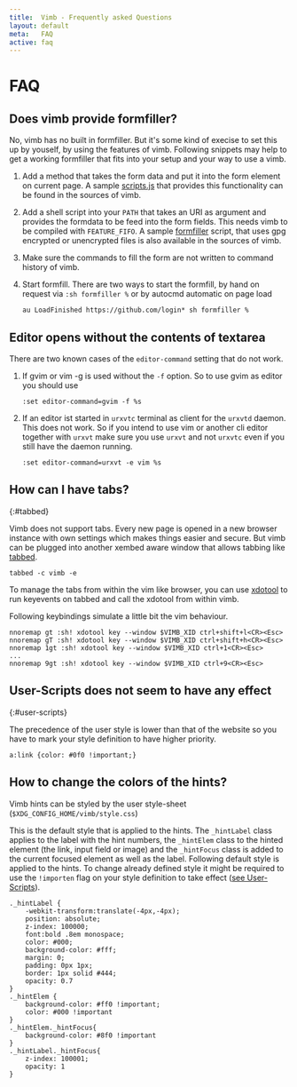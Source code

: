 ```yaml
---
title:  Vimb - Frequently asked Questions
layout: default
meta:   FAQ
active: faq
---
```


# FAQ

## Does vimb provide formfiller?

No, vimb has no built in formfiller. But it's some kind of execise to set this
up by youself, by using the features of vimb.
Following snippets may help to get a working formfiller that fits into your
setup and your way to use a vimb.

1. Add a method that takes the form data and put it into the form element on
   current page. A sample [scripts.js][ffjs] that provides this functionality
   can be found in the sources of vimb.
2. Add a shell script into your `PATH` that takes an URI as argument and
   provides the formdata to be feed into the form fields. This needs vimb to
   be compiled with `FEATURE_FIFO`. A sample [formfiller][ffsh] script, that
   uses gpg encrypted or unencrypted files is also available in the sources of
   vimb.
3. Make sure the commands to fill the form are not written to command history
   of vimb.
4. Start formfill. There are two ways to start the formfill, by hand on
   request via `:sh formfiller %` or by autocmd automatic on page load

       au LoadFinished https://github.com/login* sh formfiller %


## Editor opens without the contents of textarea

There are two known cases of the `editor-command` setting that do not work.

1. If gvim or vim -g is used without the `-f` option. So to use gvim as editor
   you should use

       :set editor-command=gvim -f %s

2. If an editor ist started in `urxvtc` terminal as client for the `urxvtd`
   daemon. This does not work. So if you intend to use vim or another cli
   editor together with `urxvt` make sure you use `urxvt` and not `urxvtc`
   even if you still have the daemon running.

       :set editor-command=urxvt -e vim %s

## How can I have tabs?
{:#tabbed}

Vimb does not support tabs. Every new page is opened in a new browser instance
with own settings which makes things easier and secure. But vimb can be
plugged into another xembed aware window that allows tabbing like [tabbed][].

    tabbed -c vimb -e

To manage the tabs from within the vim like browser, you can use [xdotool][]
to run keyevents on tabbed and call the xdotool from within vimb.

Following keybindings simulate a little bit the vim behaviour.

    nnoremap gt :sh! xdotool key --window $VIMB_XID ctrl+shift+l<CR><Esc>
    nnoremap gT :sh! xdotool key --window $VIMB_XID ctrl+shift+h<CR><Esc>
    nnoremap 1gt :sh! xdotool key --window $VIMB_XID ctrl+1<CR><Esc>
    ...
    nnoremap 9gt :sh! xdotool key --window $VIMB_XID ctrl+9<CR><Esc>

## User-Scripts does not seem to have any effect
{:#user-scripts}

The precedence of the user style is lower than that of the website so you have
to mark your style definition to have higher priority.

    a:link {color: #0f0 !important;}

## How to change the colors of the hints?

Vimb hints can be styled by the user style-sheet
(`$XDG_CONFIG_HOME/vimb/style.css`)

This is the default style that is applied to the hints. The `_hintLabel` class
applies to the label with the hint numbers, the `_hintElem` class to the hinted
element (the link, input field or image) and the `_hintFocus` class is added to
the current focused element as well as the label. Following default style is
applied to the hints. To change already defined style it might be required to
use the `!importen` flag on your style definition to take effect
([see User-Scripts](#user-scripts)).

    ._hintLabel {
        -webkit-transform:translate(-4px,-4px);
        position: absolute;
        z-index: 100000;
        font:bold .8em monospace;
        color: #000;
        background-color: #fff;
        margin: 0;
        padding: 0px 1px;
        border: 1px solid #444;
        opacity: 0.7
    }
    ._hintElem {
        background-color: #ff0 !important;
        color: #000 !important
    }
    ._hintElem._hintFocus{
        background-color: #8f0 !important
    }
    ._hintLabel._hintFocus{
        z-index: 100001;
        opacity: 1
    }


[ffjs]:    https://raw.githubusercontent.com/fanglingsu/vimb/master/examples/formfiller/scripts.js
[ffsh]:    https://raw.githubusercontent.com/fanglingsu/vimb/master/examples/formfiller/formfiller
[tabbed]:  http://tools.suckless.org/tabbed/
[xdotool]: http://www.semicomplete.com/projects/xdotool/
